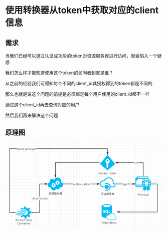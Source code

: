 # 使用转换器从token中获取对应的client信息

## 需求

当我们已经可以通过认证成功后的token对资源服务器进行访问，就会陷入一个疑惑

我们怎么样才能知道使用这个token的访问者到底是谁？

从之前的经验我们可得知每个不同的client_id其授权得到的token都是不同的

那么也就是说这个问题的前提是必须绑定每个用户使用的client_id都不一样

通过这个client_id再去查询对应的用户

然后我们再来解决这个问题

## 原理图

![Screenshot](design.png)
